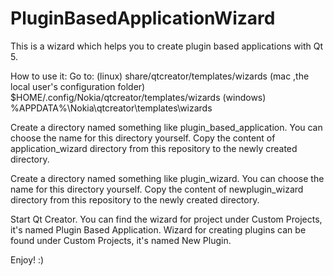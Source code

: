 PluginBasedApplicationWizard
============================

This is a wizard which helps you to create plugin based applications with Qt 5.

How to use it:
  Go to:
    (linux) share/qtcreator/templates/wizards
    (mac ,the local user's configuration folder) $HOME/.config/Nokia/qtcreator/templates/wizards
    (windows) %APPDATA%\Nokia\qtcreator\templates\wizards
    
  Create a directory named something like plugin_based_application. You can choose the name for this directory yourself.
  Copy the content of application_wizard directory from this repository to the newly created directory.
  
  Create a directory named something like plugin_wizard. You can choose the name for this directory yourself.
  Copy the content of newplugin_wizard directory from this repository to the newly created directory.
 
  
  Start Qt Creator.
  You can find the wizard for project under Custom Projects, it's named Plugin Based Application.
  Wizard for creating plugins can be found under Custom Projects, it's named New Plugin.
  
  Enjoy! :)
